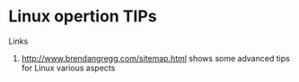 # Linux opertion TIPs

Links
1. http://www.brendangregg.com/sitemap.html shows some advanced tips for Linux various aspects
